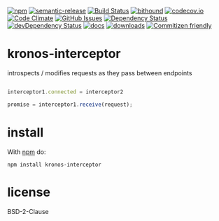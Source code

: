 [![npm](https://img.shields.io/npm/v/kronos-interceptor-decode-json.svg)](https://www.npmjs.com/package/kronos-interceptor-decode-json)
[![semantic-release](https://img.shields.io/badge/%20%20%F0%9F%93%A6%F0%9F%9A%80-semantic--release-e10079.svg)](https://github.com/Kronos-Integration/kronos-interceptor-decode-json)
[![Build Status](https://secure.travis-ci.org/Kronos-Integration/kronos-interceptor-decode-json.png)](http://travis-ci.org/Kronos-Integration/kronos-interceptor-decode-json)
[![bithound](https://www.bithound.io/github/Kronos-Integration/kronos-interceptor-decode-json/badges/score.svg)](https://www.bithound.io/github/Kronos-Integration/kronos-interceptor-decode-json)
[![codecov.io](http://codecov.io/github/Kronos-Integration/kronos-interceptor-decode-json/coverage.svg?branch=master)](http://codecov.io/github/Kronos-Integration/kronos-interceptor-decode-json?branch=master)
[![Code Climate](https://codeclimate.com/github/Kronos-Integration/kronos-interceptor-decode-json/badges/gpa.svg)](https://codeclimate.com/github/Kronos-Integration/kronos-interceptor-decode-json)
[![GitHub Issues](https://img.shields.io/github/issues/Kronos-Integration/kronos-interceptor-decode-json.svg?style=flat-square)](https://github.com/Kronos-Integration/kronos-interceptor-decode-json/issues)
[![Dependency Status](https://david-dm.org/Kronos-Integration/kronos-interceptor-decode-json.svg)](https://david-dm.org/Kronos-Integration/kronos-interceptor-decode-json)
[![devDependency Status](https://david-dm.org/Kronos-Integration/kronos-interceptor-decode-json/dev-status.svg)](https://david-dm.org/Kronos-Integration/kronos-interceptor-decode-json#info=devDependencies)
[![docs](http://inch-ci.org/github/Kronos-Integration/kronos-interceptor-decode-json.svg?branch=master)](http://inch-ci.org/github/Kronos-Integration/kronos-interceptor-decode-json)
[![downloads](http://img.shields.io/npm/dm/kronos-interceptor-decode-json.svg?style=flat-square)](https://npmjs.org/package/kronos-interceptor-decode-json)
[![Commitizen friendly](https://img.shields.io/badge/commitizen-friendly-brightgreen.svg)](http://commitizen.github.io/cz-cli/)


kronos-interceptor
=====
introspects / modifies requests as they pass between endpoints

```javascript

interceptor1.connected = interceptor2

promise = interceptor1.receive(request);
```


install
=======

With [npm](http://npmjs.org) do:

```shell
npm install kronos-interceptor
```

license
=======

BSD-2-Clause
